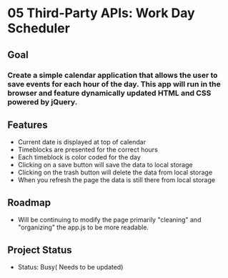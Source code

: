 # 05 Third-Party APIs: Work Day Scheduler

## Goal
### Create a simple calendar application that allows the user to save events for each hour of the day. This app will run in the browser and feature dynamically updated HTML and CSS powered by jQuery.

## Features
- Current date is displayed at top of calendar
- Timeblocks are presented for the correct hours
- Each timeblock is color coded for the day
- Clicking on a save button will save the data to local storage
- Clicking on the trash button will delete the data from local storage
- When you refresh the page the data is still there from local storage

## Roadmap
- Will be continuing to modify the page primarily "cleaning" and "organizing" the app.js to be more readable.

## Project Status
- Status: Busy( Needs to be updated)